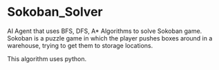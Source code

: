 # Sokoban_Solver

AI Agent that uses BFS, DFS, A* Algorithms to solve Sokoban game.
Sokoban is a puzzle game in which the player pushes boxes around in a warehouse, trying to get them to storage locations.

This algorithm uses python.


